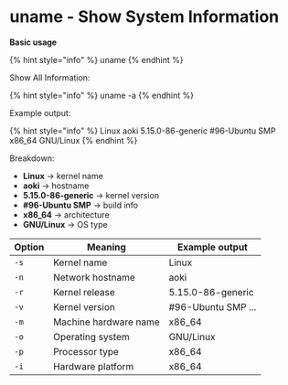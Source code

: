 # uname - Show System Information

**Basic usage**

{% hint style="info" %}
uname
{% endhint %}

Show All Information:

{% hint style="info" %}
uname -a
{% endhint %}

Example output:

{% hint style="info" %}
Linux aoki 5.15.0-86-generic #96-Ubuntu SMP x86\_64 GNU/Linux
{% endhint %}

Breakdown:

* **Linux** → kernel name
* **aoki** → hostname
* **5.15.0-86-generic** → kernel version
* **#96-Ubuntu SMP** → build info
* **x86\_64** → architecture
* **GNU/Linux** → OS type

| Option | Meaning               | Example output     |
| ------ | --------------------- | ------------------ |
| `-s`   | Kernel name           | Linux              |
| `-n`   | Network hostname      | aoki               |
| `-r`   | Kernel release        | 5.15.0-86-generic  |
| `-v`   | Kernel version        | #96-Ubuntu SMP ... |
| `-m`   | Machine hardware name | x86\_64            |
| `-o`   | Operating system      | GNU/Linux          |
| `-p`   | Processor type        | x86\_64            |
| `-i`   | Hardware platform     | x86\_64            |
